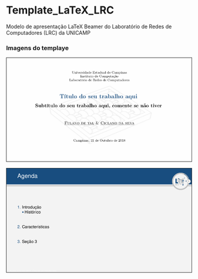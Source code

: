 # Template_LaTeX_LRC
Modelo de apresentação LaTeX Beamer do Laboratório de Redes de Computadores (LRC) da UNICAMP

### Imagens do templaye ###

<p align="center">
	<img src="https://github.com/joahannes/Template_LaTeX_LRC/blob/master/images/template1.png" border="1" width="800"/>
</p>

<p align="center">
	<img src="https://github.com/joahannes/Template_LaTeX_LRC/blob/master/images/template2.png" border="1" width="800"/>
</p>
